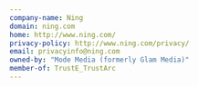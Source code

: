 ```yaml
---
company-name: Ning
domain: ning.com
home: http://www.ning.com/
privacy-policy: http://www.ning.com/privacy/
email: privacyinfo@ning.com
owned-by: "Mode Media (formerly Glam Media)"
member-of: TrustE_TrustArc
---
```




